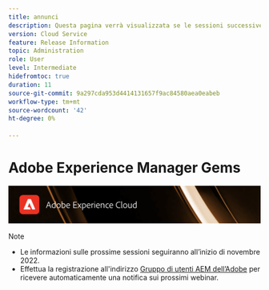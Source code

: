 ```yaml
---
title: annunci
description: Questa pagina verrà visualizzata se le sessioni successive non sono ancora definite.
version: Cloud Service
feature: Release Information
topic: Administration
role: User
level: Intermediate
hidefromtoc: true
duration: 11
source-git-commit: 9a297cda953d4414131657f9ac84580aea0eabeb
workflow-type: tm+mt
source-wordcount: '42'
ht-degree: 0%

---
```


# Adobe Experience Manager Gems

![](assets/ADX_Gems.png)

>[!NOTE]
>
>* Le informazioni sulle prossime sessioni seguiranno all’inizio di novembre 2022.
>* Effettua la registrazione all&#39;indirizzo [Gruppo di utenti AEM dell’Adobe](https://aem-augs.adobe.com/) per ricevere automaticamente una notifica sui prossimi webinar.
